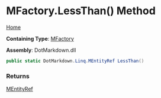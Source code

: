 # MFactory\.LessThan\(\) Method

[Home](../../../../README.md)

**Containing Type**: [MFactory](../README.md)

**Assembly**: DotMarkdown\.dll

```csharp
public static DotMarkdown.Linq.MEntityRef LessThan()
```

### Returns

[MEntityRef](../../MEntityRef/README.md)

